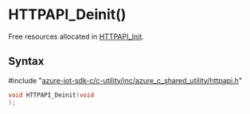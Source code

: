 # HTTPAPI_Deinit()

Free resources allocated in [HTTPAPI_Init](../httpapi-h/httpapi-init.md).

## Syntax

\#include "[azure-iot-sdk-c/c-utility/inc/azure_c_shared_utility/httpapi.h](../httpapi-h.md)"  
```C
void HTTPAPI_Deinit(void
);
```

